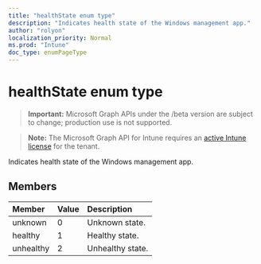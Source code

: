```yaml
---
title: "healthState enum type"
description: "Indicates health state of the Windows management app."
author: "rolyon"
localization_priority: Normal
ms.prod: "Intune"
doc_type: enumPageType
---
```


# healthState enum type

> **Important:** Microsoft Graph APIs under the /beta version are subject to change; production use is not supported.

> **Note:** The Microsoft Graph API for Intune requires an [active Intune license](https://go.microsoft.com/fwlink/?linkid=839381) for the tenant.

Indicates health state of the Windows management app.

## Members
|Member|Value|Description|
|:---|:---|:---|
|unknown|0|Unknown state.|
|healthy|1|Healthy state.|
|unhealthy|2|Unhealthy state.|





